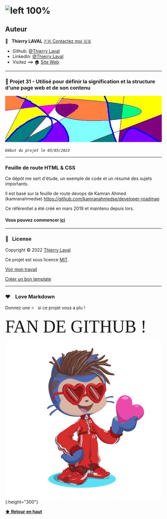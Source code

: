 # ![left 100%](https://raw.githubusercontent.com/thierry-laval/archives/master/images/logo-portfolio.png "Un bien beau logo !")

## Auteur

👤 &nbsp; **Thierry LAVAL** [🇫🇷 Contactez moi 🇬🇧](<contact@thierrylaval.dev>)

* Github: [@Thierry Laval](https://github.com/thierry-laval)
* LinkedIn: [@Thierry Laval](https://www.linkedin.com/in/thierry-laval)
* Visitez ==> 🏠 [Site Web](https://thierrylaval.dev)

***

### 📎 Projet 31 - Utilisé pour définir la signification et la structure d'une page web et de son contenu

![left 100%](/CSS/images/peinture.jpg?raw=true)

_`Début du projet le 05/05/2023`_

***

### Feuille de route HTML & CSS

Ce dépôt me sert d'étude, un exemple de code et un résumé des sujets importants.

Il est basé sur la feuille de route devops de Kamran Ahmed (kamranahmedse)
<https://github.com/kamranahmedse/developer-roadmap>

Ce référentiel a été créé en mars 2019 et maintenu depuis lors.

#### Vous pouvez commencer [ici](summary.md)

***

### 📝 &nbsp; License

Copyright © 2022 [Thierry Laval](https://thierrylaval.dev)

Ce projet est sous licence [MIT](LICENCE).

[Voir mon travail](https://github.com/thierry-laval)

[Créer un bon template](https://github.com/thierry-laval/P22-template-pour-un-readme)

***

### &hearts;&nbsp;&nbsp;&nbsp;&nbsp;Love Markdown

Donnez une ⭐️ &nbsp; si ce projet vous a plu !

<span style="font-family:Papyrus; font-size:4em;">FAN DE GITHUB !</span>

<!--[This is an image](https://myoctocat.com/)-->

![Octocat Image](/CSS/images/octocat.png){:height="300"}

**[⬆ Retour en haut](#auteur)**
